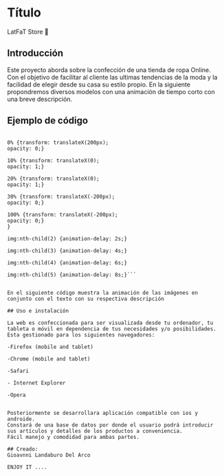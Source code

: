 # Título 
LatFaT Store 🚀

## Introducción

Este proyecto aborda sobre la confección de una tienda de ropa Online.
Con el objetivo de facilitar al cliente las ultimas tendencias de la moda y la facilidad de elegir desde su casa su estilo propio.
En la siguiente propondremos diversos modelos con una animación de tiempo corto con una breve descripción.

## Ejemplo de código
```@keyframes display {

0% {transform: translateX(200px);
opacity: 0;}

10% {transform: translateX(0);
opacity: 1;} 

20% {transform: translateX(0);
opacity: 1;}

30% {transform: translateX(-200px);
opacity: 0;}

100% {transform: translateX(-200px);
opacity: 0;}
}

img:nth-child(2) {animation-delay: 2s;}

img:nth-child(3) {animation-delay: 4s;}

img:nth-child(4) {animation-delay: 6s;}

img:nth-child(5) {animation-delay: 8s;}```


En el siguiente código muestra la animación de las imágenes en conjunto con el texto con su respectiva descripción

## Uso e instalación

La web es confeccionada para ser visualizada desde tu ordenador, tu tableta o móvil en dependencia de tus necesidades y/o posibilidades.
Esta gestionado para los siguientes navegadores:

-Firefox (mobile and tablet)

-Chrome (mobile and tablet)

-Safari

- Internet Explorer

-Opera 


Posteriormente se desarrollara aplicación compatible con ios y androide.
Constará de una base de datos por donde el usuario podrá introducir sus artículos y detalles de los productos a conveniencia.
Fácil manejo y comodidad para ambas partes.

## Creado:
Gioavnni Landaburo Del Arco 

ENJOY IT ....
